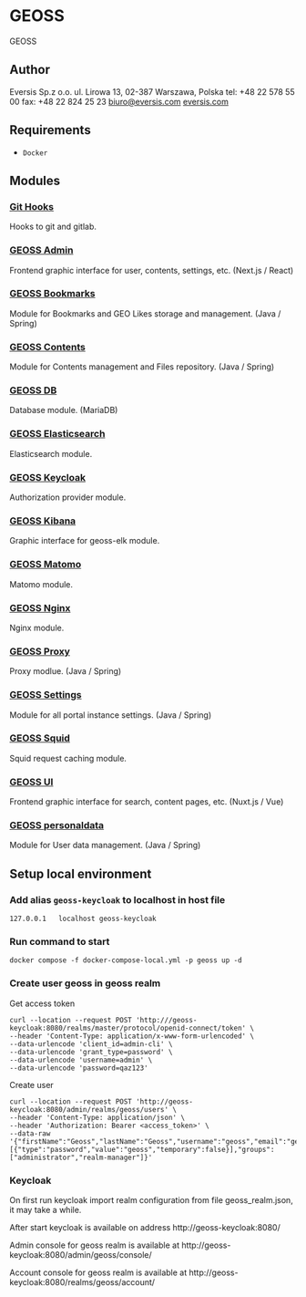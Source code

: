 # GEOSS

GEOSS

## Author

Eversis Sp.z o.o.
ul. Lirowa 13,
02-387 Warszawa, Polska
tel: +48 22 578 55 00
fax: +48 22 824 25 23
[biuro@eversis.com](mailto:biuro@eversis.com)
[eversis.com](http://eversis.com/)

## Requirements

- `Docker`

## Modules

### [Git Hooks](git-hooks/README.md)

Hooks to git and gitlab.

### [GEOSS Admin](geoss-admin/README.md)

Frontend graphic interface for user, contents, settings, etc. (Next.js / React)

### [GEOSS Bookmarks](geoss-bookmarks/README.md)

Module for Bookmarks and GEO Likes storage and management. (Java / Spring)

### [GEOSS Contents](geoss-contents/README.md)

Module for Contents management and Files repository. (Java / Spring)

### [GEOSS DB](geoss-db/README.md)

Database module. (MariaDB)

### [GEOSS Elasticsearch](geoss-elk/README.md)

Elasticsearch module.

### [GEOSS Keycloak](geoss-keycloak/README.md)

Authorization provider module.

### [GEOSS Kibana](geoss-kibana/README.md)

Graphic interface for geoss-elk module.

### [GEOSS Matomo](geoss-matomo/README.md)

Matomo module.

### [GEOSS Nginx](geoss-nginx/README.md)

Nginx module.

### [GEOSS Proxy](geoss-proxy/README.md)

Proxy modlue. (Java / Spring)

### [GEOSS Settings](geoss-settings/README.md)

Module for all portal instance settings. (Java / Spring)

### [GEOSS Squid](geoss-squid/README.md)

Squid request caching module.

### [GEOSS UI](geoss-ui/README.md)

Frontend graphic interface for search, content pages, etc. (Nuxt.js / Vue)

### [GEOSS personaldata](geoss-personaldata/README.md)

Module for User data management. (Java / Spring)

## Setup local environment

### Add alias `geoss-keycloak` to localhost in host file
```
127.0.0.1	localhost geoss-keycloak
```

### Run command to start
```
docker compose -f docker-compose-local.yml -p geoss up -d
```

### Create user geoss in geoss realm
Get access token
```
curl --location --request POST 'http:///geoss-keycloak:8080/realms/master/protocol/openid-connect/token' \
--header 'Content-Type: application/x-www-form-urlencoded' \
--data-urlencode 'client_id=admin-cli' \
--data-urlencode 'grant_type=password' \
--data-urlencode 'username=admin' \
--data-urlencode 'password=qaz123'
```
Create user
```
curl --location --request POST 'http://geoss-keycloak:8080/admin/realms/geoss/users' \
--header 'Content-Type: application/json' \
--header 'Authorization: Bearer <access_token>' \
--data-raw '{"firstName":"Geoss","lastName":"Geoss","username":"geoss","email":"geoss@localhost","enabled":"true","emailVerified":"true","credentials":[{"type":"password","value":"geoss","temporary":false}],"groups":["administrator","realm-manager"]}'
```

### Keycloak
On first run keycloak import realm configuration from file geoss_realm.json, it may take a while.

After start keycloak is available on address
http://geoss-keycloak:8080/

Admin console for geoss realm is available at
http://geoss-keycloak:8080/admin/geoss/console/

Account console for geoss realm is available at
http://geoss-keycloak:8080/realms/geoss/account/
